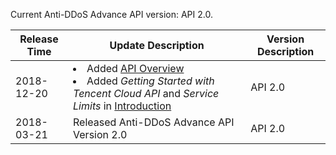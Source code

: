 [//]: # (chinagitpath:XXXXX)

Current Anti-DDoS Advance API version: API 2.0.

| Release Time | Update Description | Version Description |
| ---------- | ------------------------------------------------------------ | -------- |
| 2018-12-20 |<li> Added [API Overview](https://cloud.tencent.com/document/product/1014/31130)</li><li>Added *Getting Started with Tencent Cloud API* and *Service Limits* in [Introduction](https://cloud.tencent.com/document/product/1014/31129) </li> | API 2.0  |
| 2018-03-21 | Released Anti-DDoS Advance API Version 2.0 | API 2.0  |


